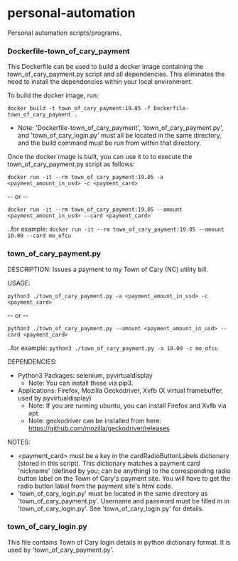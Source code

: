 # personal-automation
Personal automation scripts/programs.

### Dockerfile-town_of_cary_payment
This Dockerfile can be used to build a docker image containing the town_of_cary_payment.py script and all dependencies. This eliminates the need to install the dependencies within your local environment.

To build the docker image, run:

`docker build -t town_of_cary_payment:19.05 -f Dockerfile-town_of_cary_payment .`
* Note: 'Dockerfile-town_of_cary_payment', 'town_of_cary_payment.py', and 'town_of_cary_login.py' must all be located in the same directory, and the build command must be run from within that directory.

Once the docker image is built, you can use it to to execute the town_of_cary_payment.py script as follows:

`docker run -it --rm town_of_cary_payment:19.05 -a <payment_amount_in_usd> -c <payment_card>` 

-- or --

`docker run -it --rm town_of_cary_payment:19.05 --amount <payment_amount_in_usd> --card <payment_card>`

..for example:
`docker run -it --rm town_of_cary_payment:19.05 --amount 10.00 --card mo_ofcu`


### town_of_cary_payment.py
DESCRIPTION:    Issues a payment to my Town of Cary (NC) utility bill.

USAGE:          

`python3 ./town_of_cary_payment.py -a <payment_amount_in_usd> -c <payment_card>`

-- or --

`python3 ./town_of_cary_payment.py --amount <payment_amount_in_usd> --card <payment_card>`

..for example:
`python3 ./town_of_cary_payment.py -a 10.00 -c mo_ofcu`

DEPENDENCIES:   
* Python3 Packages:   selenium, pyvirtualdisplay
  * Note: You can install these via pip3.
* Applications:       Firefox, Mozilla Geckodriver, Xvfb (X virtual framebuffer, used by pyvirtualdisplay)
  * Note: If you are running ubuntu, you can install Firefox and Xvfb via apt.
  * Note: geckodriver can be installed from here: https://github.com/mozilla/geckodriver/releases

NOTES:          
* <payment_card> must be a key in the cardRadioButtonLabels dictionary (stored in this script). This dictionary matches a payment card 'nickname' (defined by you; can be anything) to the corresponding radio button label on the Town of Cary's payment site. You will have to get the radio button label from the payment site's html code.
* 'town_of_cary_login.py' must be located in the same directory as 'town_of_cary_payment.py'. Username and password must be filled in in 'town_of_cary_login.py'. See 'town_of_cary_login.py' for details.


### town_of_cary_login.py
This file contains Town of Cary login details in python dictionary format.  It is used by 'town_of_cary_payment.py'.
